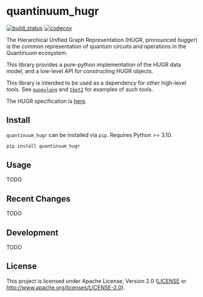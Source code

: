 quantinuum_hugr
===============

[![build_status][]](https://github.com/CQCL/hugr/actions)
[![codecov][]](https://codecov.io/gh/CQCL/hugr)

The Hierarchical Unified Graph Representation (HUGR, pronounced _hugger_) is the
common representation of quantum circuits and operations in the Quantinuum
ecosystem.

This library provides a pure-python implementation of the HUGR data model, and
a low-level API for constructing HUGR objects.

This library is intended to be used as a dependency for other high-level tools.
See [`guppylang`][] and [`tket2`][] for examples of such tools.

The HUGR specification is [here](https://github.com/CQCL/hugr/blob/main/specification/hugr.md).

  [`guppylang`]: https://pypi.org/project/guppylang/
  [`tket2`]: https://github.com/CQCL/tket2


## Install

`quantinuum_hugr` can be installed via `pip`. Requires Python >= 3.10.

```sh
pip install quantinuum_hugr
```

## Usage

TODO

## Recent Changes

TODO

## Development

TODO

## License

This project is licensed under Apache License, Version 2.0 ([LICENSE][] or http://www.apache.org/licenses/LICENSE-2.0).

  [build_status]: https://github.com/CQCL/hugr/actions/workflows/ci-py.yml/badge.svg?branch=main
  [codecov]: https://img.shields.io/codecov/c/gh/CQCL/hugr?logo=codecov
  [LICENSE]: https://github.com/CQCL/hugr/blob/main/LICENCE
  [CHANGELOG]: https://github.com/CQCL/hugr/blob/main/quantinuum-hugr-py/CHANGELOG.md
